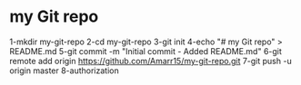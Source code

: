 # my Git repo
1-mkdir my-git-repo
2-cd my-git-repo
3-git init
4-echo "# my Git repo" > README.md
5-git commit -m "Initial commit - Added README.md"
6-git remote add origin https://github.com/Amarr15/my-git-repo.git
7-git push -u origin master
8-authorization
